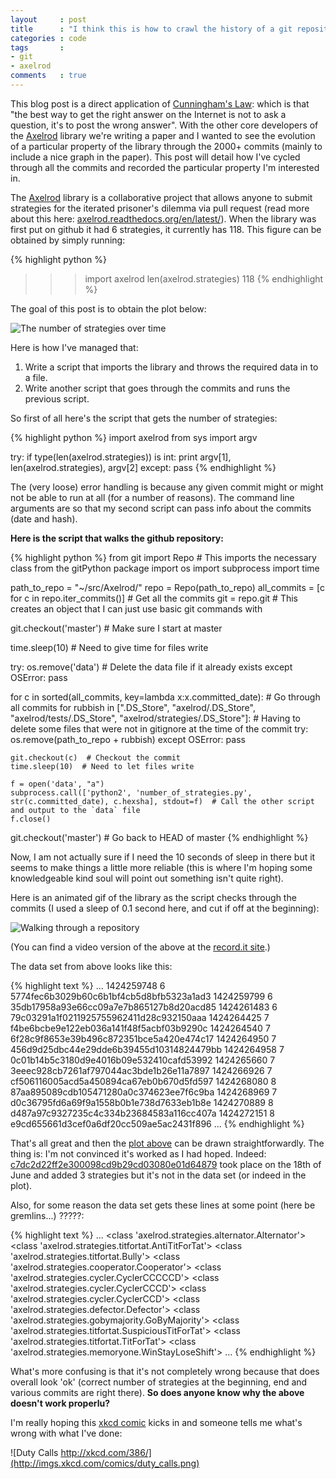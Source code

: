 ```yaml
---
layout     : post
title      : "I think this is how to crawl the history of a git repository"
categories : code
tags       :
- git
- axelrod
comments   : true
---
```


This blog post is a direct application of [Cunningham's
Law](https://meta.wikimedia.org/wiki/Cunningham%27s_Law): which is that "the
best way to get the right answer on the Internet is not to ask a question, it's
to post the wrong answer". With the other core developers of the
[Axelrod](https://github.com/Axelrod-Python/Axelrod) library we're writing a
paper and I wanted to see the evolution of a particular property of the library
through the 2000+ commits (mainly to include a nice graph in the paper). This
post will detail how I've cycled through all the commits and recorded the
particular property I'm interested in.

The [Axelrod](https://github.com/Axelrod-Python/Axelrod) library is a
collaborative project that allows anyone to submit strategies for the iterated
prisoner's dilemma via pull request (read more about this here:
[axelrod.readthedocs.org/en/latest/](https://github.com/Axelrod-Python/Axelrod)).
When the library was first put on github it had 6 strategies, it currently has
118. This figure can be obtained by simply running:

{% highlight python %}
>>> import axelrod
>>> len(axelrod.strategies)
118
{% endhighlight %}

The goal of this post is to obtain the plot below:

![The number of strategies over
time]({{site.baseurl}}/assets/images/strategies_over_time.svg)

Here is how I've managed that:

1. Write a script that imports the library and throws the required data in to a
   file.
2. Write another script that goes through the commits and runs the previous
   script.

So first of all here's the script that gets the number of strategies:

{% highlight python %}
import axelrod
from sys import argv

try:
    if type(len(axelrod.strategies)) is int:
        print argv[1], len(axelrod.strategies), argv[2]
except:
    pass
{% endhighlight %}

The (very loose) error handling is because any given commit might or might not
be able to run at all (for a number of reasons). The command line arguments are
so that my second script can pass info about the commits (date and hash).

**Here is the script that walks the github repository:**

{% highlight python %}
from git import Repo  # This imports the necessary class from the gitPython package
import os
import subprocess
import time

path_to_repo = "~/src/Axelrod/"
repo = Repo(path_to_repo)
all_commits = [c for c in repo.iter_commits()]  # Get all the commits
git = repo.git  # This creates an object that I can just use basic git commands with

git.checkout('master')  # Make sure I start at master

time.sleep(10)  # Need to give time for files write

try:
    os.remove('data')  # Delete the data file if it already exists
except OSError:
    pass

for c in sorted(all_commits, key=lambda x:x.committed_date):  # Go through all commits
    for rubbish in [".DS_Store",
                    "axelrod/.DS_Store",
                    "axelrod/tests/.DS_Store",
                    "axelrod/strategies/.DS_Store"]:  # Having to delete some files that were not in gitignore at the time of the commit
        try:
            os.remove(path_to_repo + rubbish)
        except OSError:
            pass

    git.checkout(c)  # Checkout the commit
    time.sleep(10)  # Need to let files write

    f = open('data', "a")
    subprocess.call(['python2', 'number_of_strategies.py', str(c.committed_date), c.hexsha], stdout=f)  # Call the other script and output to the `data` file
    f.close()

git.checkout('master')  # Go back to HEAD of master
{% endhighlight %}

Now, I am not actually sure if I need the 10 seconds of sleep in there but it
seems to make things a little more reliable (this is where I'm hoping some
knowledgeable kind soul will point out something isn't quite right).

Here is an animated gif of the library as the script checks through the commits
(I used a sleep of 0.1 second here, and cut if off at the beginning):

![Walking through a repository]({{site.baseurl}}/assets/images/scraping_repo.gif)

(You can find a video version of the above at the [record.it site](http://recordit.co/a6UbBfPA5D).)

The data set from above looks like this:

{% highlight text %}
...
1424259748 6 5774fec6b3029b60c6b1bf4cb5d8bfb5323a1ad3
1424259799 6 35db17958a93e66cc09a7e7b865127b8d20acd85
1424261483 6 79c03291a1f0211925755962411d28c932150aaa
1424264425 7 f4be6bcbe9e122eb036a141f48f5acbf03b9290c
1424264540 7 6f28c9f8653e39b496c872351bce5a420e474c17
1424264950 7 456d9d25dbc44e29dde6b39455d10314824479bb
1424264958 7 0c01b14b5c3180d9e4016b09e532410cafd53992
1424265660 7 3eeec928cb7261af797044ac3bde1b26e11a7897
1424266926 7 cf506116005acd5a450894ca67eb0b670d5fd597
1424268080 8 87aa895089cdb105471280a0c374623ee7f6c9ba
1424268969 7 d0c36795fd6a69f9a1558b0b1e738d7633eb1b8e
1424270889 8 d487a97c9327235c4c334b23684583a116cc407a
1424272151 8 e9cd655661d3cef0a6df20cc509ae5ac2431f896
...
{% endhighlight %}

That's all great and then the [plot
above]({{site.baseurl}}/assets/images/strategies_over_time.svg) can be drawn
straightforwardly. The thing is: I'm not convinced it's worked as I had hoped.
Indeed:
[c7dc2d22ff2e300098cd9b29cd03080e01d64879](https://github.com/Axelrod-Python/Axelrod/commit/c7dc2d22ff2e300098cd9b29cd03080e01d64879)
took place on the 18th of June and added 3 strategies but it's not in the data
set (or indeed in the plot).

Also, for some reason the data set gets these lines at some point (here be
gremlins...) ?????:

{% highlight text %}
...
<class 'axelrod.strategies.alternator.Alternator'>
<class 'axelrod.strategies.titfortat.AntiTitForTat'>
<class 'axelrod.strategies.titfortat.Bully'>
<class 'axelrod.strategies.cooperator.Cooperator'>
<class 'axelrod.strategies.cycler.CyclerCCCCCD'>
<class 'axelrod.strategies.cycler.CyclerCCCD'>
<class 'axelrod.strategies.cycler.CyclerCCD'>
<class 'axelrod.strategies.defector.Defector'>
<class 'axelrod.strategies.gobymajority.GoByMajority'>
<class 'axelrod.strategies.titfortat.SuspiciousTitForTat'>
<class 'axelrod.strategies.titfortat.TitForTat'>
<class 'axelrod.strategies.memoryone.WinStayLoseShift'>
...
{% endhighlight %}

What's more confusing is that it's not completely wrong because that does
overall look 'ok' (correct number of strategies at the beginning, end and
various commits are right there). **So does anyone know why the above doesn't
work properlu?**

I'm really hoping this [xkcd comic](http://xkcd.com/386/) kicks in and someone
tells me what's wrong with what I've done:

![Duty Calls http://xkcd.com/386/](http://imgs.xkcd.com/comics/duty_calls.png)
